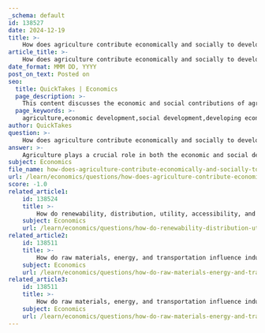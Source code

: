 ```yaml
---
_schema: default
id: 138527
date: 2024-12-19
title: >-
    How does agriculture contribute economically and socially to developing economies?
article_title: >-
    How does agriculture contribute economically and socially to developing economies?
date_format: MMM DD, YYYY
post_on_text: Posted on
seo:
  title: QuickTakes | Economics
  page_description: >-
    This content discusses the economic and social contributions of agriculture to developing economies, highlighting its role in growth, employment, food security, rural development, and social equity.
  page_keywords: >-
    agriculture,economic development,social development,developing economies,employment generation,income diversification,food security,rural development,trade,environmental sustainability
author: QuickTakes
question: >-
    How does agriculture contribute economically and socially to developing economies?
answer: >-
    Agriculture plays a crucial role in both the economic and social development of developing economies. Here are some key contributions:\n\n### Economic Contributions\n\n1. **Foundation for Economic Growth**: Agriculture has historically been a cornerstone of economic development. Many countries that have achieved sustained economic growth have done so by first developing their agricultural sectors. This sector often provides the initial impetus for overall economic growth, as it generates income, employment, and food security.\n\n2. **Employment Generation**: A significant portion of the population in developing countries relies on agriculture for their livelihoods. The sector not only provides direct employment but also stimulates job creation in related industries such as food processing, transportation, and retail.\n\n3. **Income Diversification**: Agricultural development can lead to income diversification for rural households. As farmers improve their productivity and access to markets, they can engage in various agricultural activities, reducing their vulnerability to economic shocks.\n\n4. **Linkages with Other Sectors**: Agriculture interacts with other economic sectors, creating linkages that can enhance overall economic performance. For instance, increased agricultural output can lead to higher demand for goods and services in non-agricultural sectors, fostering broader economic development.\n\n5. **Trade and International Economics**: Agricultural exports can be a significant source of foreign exchange for developing countries. By participating in international trade, these countries can improve their economic standing and reduce poverty levels.\n\n### Social Contributions\n\n1. **Food Security**: Agriculture is essential for ensuring food security, which is a fundamental aspect of social stability. A stable food supply contributes to the health and well-being of populations, reducing malnutrition and related health issues.\n\n2. **Rural Development**: Agricultural development is closely tied to rural development. Improving agricultural practices and infrastructure can enhance the quality of life in rural areas, providing access to education, healthcare, and other essential services.\n\n3. **Social Justice and Equity**: The role of agriculture in economic development also intersects with issues of social justice. By focusing on smallholder farmers and marginalized communities, agricultural policies can promote equitable growth and reduce poverty.\n\n4. **Cultural Identity and Community Cohesion**: Agriculture often plays a vital role in the cultural identity of communities. It fosters social cohesion and community engagement, as agricultural practices and traditions are passed down through generations.\n\n5. **Environmental Sustainability**: Sustainable agricultural practices can contribute to environmental conservation, which is increasingly recognized as essential for long-term social and economic stability. Addressing environmental impacts is crucial for ensuring that agricultural development does not compromise future generations' ability to meet their needs.\n\nIn summary, agriculture is a multifaceted contributor to economic and social development in developing economies. Its impact is complex and varies based on local contexts, but its foundational role in promoting growth, employment, food security, and social equity is widely acknowledged.
subject: Economics
file_name: how-does-agriculture-contribute-economically-and-socially-to-developing-economies.md
url: /learn/economics/questions/how-does-agriculture-contribute-economically-and-socially-to-developing-economies
score: -1.0
related_article1:
    id: 138524
    title: >-
        How do renewability, distribution, utility, accessibility, and scarcity affect natural resources?
    subject: Economics
    url: /learn/economics/questions/how-do-renewability-distribution-utility-accessibility-and-scarcity-affect-natural-resources
related_article2:
    id: 138511
    title: >-
        How do raw materials, energy, and transportation influence industrial geography?
    subject: Economics
    url: /learn/economics/questions/how-do-raw-materials-energy-and-transportation-influence-industrial-geography
related_article3:
    id: 138511
    title: >-
        How do raw materials, energy, and transportation influence industrial geography?
    subject: Economics
    url: /learn/economics/questions/how-do-raw-materials-energy-and-transportation-influence-industrial-geography
---
```


&nbsp;